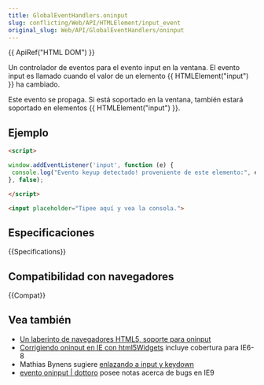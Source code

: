 ```yaml
---
title: GlobalEventHandlers.oninput
slug: conflicting/Web/API/HTMLElement/input_event
original_slug: Web/API/GlobalEventHandlers/oninput
---
```


{{ ApiRef("HTML DOM") }}

Un controlador de eventos para el evento input en la ventana. El evento input es llamado cuando el valor de un elemento {{ HTMLElement("input") }} ha cambiado.

Este evento se propaga. Si está soportado en la ventana, también estará soportado en elementos {{ HTMLElement("input") }}.

## Ejemplo

```html
<script>

window.addEventListener('input', function (e) {
 console.log("Evento keyup detectado! proveniente de este elemento:", e.target);
}, false);

</script>

<input placeholder="Tipee aquí y vea la consola.">
```

## Especificaciones

{{Specifications}}

## Compatibilidad con navegadores

{{Compat}}

## Vea también

- [Un laberinto de navegadores HTML5, soporte para oninput](http://blog.danielfriesen.name/2010/02/16/html5-browser-maze-oninput-support/)
- [Corrigiendo oninput en IE con html5Widgets](http://www.useragentman.com/blog/2011/05/12/fixing-oninput-in-ie9-using-html5widgets/) incluye cobertura para IE6-8
- Mathias Bynens sugiere [enlazando a input y keydown](http://mathiasbynens.be/notes/oninput)
- [evento oninput | dottoro](http://help.dottoro.com/ljhxklln.php) posee notas acerca de bugs en IE9
